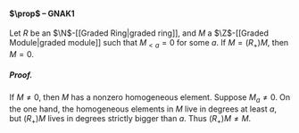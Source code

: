 #### $\prop$ – GNAK1
Let $R$ be an $\N$-[[Graded Ring|graded ring]], and $M$ a $\Z$-[[Graded Module|graded module]] such that $M_{<a}=0$ for some $a$. If $M= (R_+) M$, then $M=0$. 

##### *Proof.*
If $M \neq 0$, then $M$ has a nonzero homogeneous element. Suppose $M_a \neq 0$. On the one hand, the homogeneous elements in $M$ live in degrees at least $a$, but $(R_+)M$ lives in degrees strictly bigger than $a$. Thus $(R_+)M \neq M$.